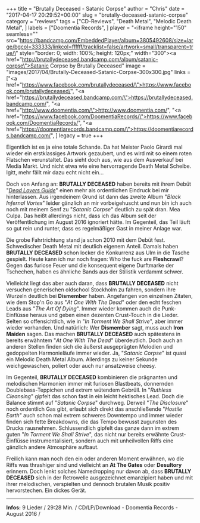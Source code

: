 +++
title = "Brutally Deceased - Satanic Corpse"
author = "Chris"
date = "2017-04-17 20:29:52+00:00"
slug = "brutally-deceased-satanic-corpse"
category = "reviews"
tags = ["CD-Reviews", "Death Metal", "Melodic Death Metal", ]
labels = ["Doomentia Records", ]
player = "<iframe height=\"150\" seamless=\"\" src=\"https://bandcamp.com/EmbeddedPlayer/album=3805492608/size=large/bgcol=333333/linkcol=ffffff/tracklist=false/artwork=small/transparent=true/\" style=\"border: 0; width: 100%; height: 120px;\" width=\"300\"><a href=\"http://brutallydeceased.bandcamp.com/album/satanic-corpse\">Satanic Corpse by Brutally Deceased</a></iframe>"
image = "images/2017/04/Brutally-Deceased-Satanic-Corpse-300x300.jpg"
links = ["<a href=\"https://www.facebook.com/brutallydeceased/\">https://www.facebook.com/brutallydeceased/</a>", "<a href=\"https://brutallydeceased.bandcamp.com/\">https://brutallydeceased.bandcamp.com/</a>", "<a href=\"http://www.doomentia.com/\">http://www.doomentia.com/</a>", "<a href=\"https://www.facebook.com/DoomentiaRecords/\">https://www.facebook.com/DoomentiaRecords/</a>", "<a href=\"https://doomentiarecords.bandcamp.com/\">https://doomentiarecords.bandcamp.com/</a>", ]
legacy = true
+++

Eigentlich ist es ja eine totale Schande. Da hat Meister Paolo Girardi mal wieder ein erstklassiges Artwork gezaubert, und es wird mit so einem roten Flatschen verunstaltet. Das sieht doch aus, wie aus dem Ausverkauf bei Media Markt. Und nicht etwa wie eine hervorragende Death Metal Scheibe. Igitt, mehr fällt mir dazu echt nicht ein...

Doch von Anfang an: **BRUTALLY DECEASED** haben bereits mit ihrem Debüt "<a href="https://necroslaughter.de/2011/01/brutally-deceased-dead-lovers-guide/">_Dead Lovers Guide_</a>" einen mehr als ordentlichen Eindruck bei mir hinterlassen. Aus irgendeinem Grund ist dann das zweite Album "_Black Infernal Vortex_" leider gänzlich an mir vorbeigehuscht und nun bin ich auch noch mit meinem Senf zu "_Satanic Corpse_" deutlich zu spät dran. Mea Culpa. Das heißt allerdings nicht, dass ich das Album seit der Veröffentlichung im August 2016 ignoriert hätte. Im Gegenteil, das Teil läuft so gut rein und runter, dass es regelmäßiger Gast in meiner Anlage war.

Die grobe Fahrtrichtung stand ja schon 2010 mit dem Debüt fest. Schwedischer Death Metal mit deutlich eigenem Anteil. Damals haben **BRUTALLY DECEASED** schon locker die Konkurrenz aus Ulm in die Tasche gespielt. Heute kann ich nur noch fragen: Who the fuck are **Fleshcrawl**? Gegen das furiose Feuer und die konsequent eigene Durftmarke der Tschechen, haben es ähnliche Bands aus der Stilistik verdammt schwer.

Vielleicht liegt das aber auch daran, dass **BRUTALLY DECEASED** nicht versuchen generischen oldschool Stockholm zu fahren, sondern ihre Wurzeln deutlich bei **Dismember** haben. Angefangen von einzelnen Zitaten, wie dem Stop'n Go aus "_At One With The Dead_" oder den echt feschen Leads aus "_The Art Of Dying_". Immer wieder kommen auch die Punk-Einflüsse heraus und geben einen dezenten Crust-Touch in die Lieder. Selten so offensichtlich, wie in "_In Torment We Shall Strive_", aber immer wieder vorhanden.
Und natürlich: Wer **Dismember** sagt, muss auch **Iron Maiden** sagen. Das machen **BRUTALLY DECEASED** auch spätestens in bereits erwähntem "_At One With The Dead_" überdeutlich. Doch auch an anderen Stellen finden sich die äußerst ausgeprägten Melodien und gedoppelten Harmonieläufe immer wieder. Ja, "_Satanic Corpse_" ist quasi ein Melodic Death Metal Album. Allerdings zu keiner Sekunde weichgewaschen, poliert oder auch nur ansatzweise cheesy.

Im Gegenteil, **BRUTALLY DECEASED** kombinieren die prägnanten und melodischen Harmonien immer mit furiosen Blastbeats, donnernden Doublebass-Teppichen und extrem wütendem Gebrüll. In "_Ruthless Cleansing_" gipfelt das schon fast in ein leicht hektisches Lead. Doch die Balance stimmt auf "_Satanic Corpse_" durchweg. Derweil "_The Disclosure_" noch ordentlich Gas gibt, erlaubt sich direkt das anschließende "_Hostile Earth_" auch schon mal extrem schweres Downtempo und immer wieder finden sich fette Breakdowns, die das Tempo bewusst zugunsten des Drucks rausnehmen.
Schlussendlich gipfelt das ganze dann im extrem guten "_In Torment We Shall Strive_", das nicht nur bereits erwähnte Crust-Einflüsse instrumentalisiert, sondern auch mit unheilvollen Riffs eine gänzlich andere Atmosphäre aufbaut.

Freilich kann man noch den ein oder anderen Moment erwähnen, wo die Riffs was thrashiger sind und vielleicht an **At The Gates** oder **Desultory** erinnern. Doch lenkt solches Namedropping nur davon ab, dass **BRUTALLY DECEASED** sich in der Retrowelle ausgezeichnet emanzipiert haben und mit ihrer melodischen, verspielten und dennoch brutalen Musik positiv hervorstechen. Ein dickes Gerät.





---
**Infos:**
9 Lieder / 29:28 Min. / 
CD/LP/Download - Doomentia Records - August 2016 / 
